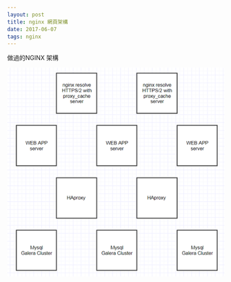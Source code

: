 ```yaml
---
layout: post
title: nginx 網頁架構
date: 2017-06-07
tags: nginx
---
```

做過的NGINX 架構

<img src="/images/posts/nginx/p1.png">
